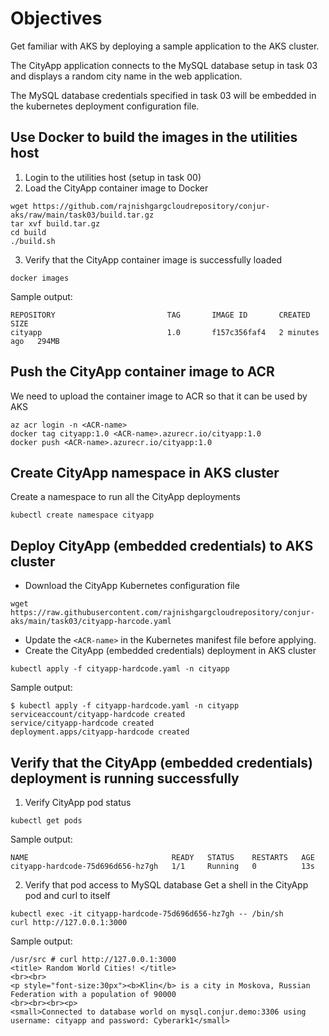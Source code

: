 # Objectives

Get familiar with AKS by deploying a sample application to the AKS cluster.

The CityApp application connects to the MySQL database setup in task 03 and displays a random city name in the web application.

The MySQL database credentials specified in task 03 will be embedded in the kubernetes deployment configuration file.

## Use Docker to build the images in the utilities host
1. Login to the utilities host (setup in task 00)
2. Load the CityApp container image to Docker
```console
wget https://github.com/rajnishgargcloudrepository/conjur-aks/raw/main/task03/build.tar.gz
tar xvf build.tar.gz
cd build
./build.sh
```
3. Verify that the CityApp container image is successfully loaded
```console
docker images
```
Sample output:
```console
REPOSITORY                         TAG       IMAGE ID       CREATED         SIZE
cityapp                            1.0       f157c356faf4   2 minutes ago   294MB
```
## Push the CityApp container image to ACR
We need to upload the container image to ACR so that it can be used by AKS
```console
az acr login -n <ACR-name>
docker tag cityapp:1.0 <ACR-name>.azurecr.io/cityapp:1.0
docker push <ACR-name>.azurecr.io/cityapp:1.0
```

## Create CityApp namespace in AKS cluster
Create a namespace to run all the CityApp deployments
```console
kubectl create namespace cityapp
```
## Deploy CityApp (embedded credentials) to AKS cluster
- Download the CityApp Kubernetes configuration file
```console
wget https://raw.githubusercontent.com/rajnishgargcloudrepository/conjur-aks/main/task03/cityapp-harcode.yaml
```
- Update the `<ACR-name>` in the Kubernetes manifest file before applying.
- Create the CityApp (embedded credentials) deployment in AKS cluster
```console
kubectl apply -f cityapp-hardcode.yaml -n cityapp
```
Sample output:
```console
$ kubectl apply -f cityapp-hardcode.yaml -n cityapp
serviceaccount/cityapp-hardcode created
service/cityapp-hardcode created
deployment.apps/cityapp-hardcode created
```
## Verify that the CityApp (embedded credentials) deployment is running successfully
1. Verify CityApp pod status
```console
kubectl get pods
```
Sample output:
```console
NAME                                READY   STATUS    RESTARTS   AGE
cityapp-hardcode-75d696d656-hz7gh   1/1     Running   0          13s
```
2. Verify that pod access to MySQL database
Get a shell in the CityApp pod and curl to itself
```console
kubectl exec -it cityapp-hardcode-75d696d656-hz7gh -- /bin/sh
curl http://127.0.0.1:3000
```
Sample output:
```console
/usr/src # curl http://127.0.0.1:3000
<title> Random World Cities! </title>
<br><br>
<p style="font-size:30px"><b>Klin</b> is a city in Moskova, Russian Federation with a population of 90000
<br><br><br><p>
<small>Connected to database world on mysql.conjur.demo:3306 using username: cityapp and password: Cyberark1</small>
```
